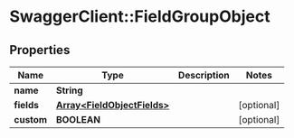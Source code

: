 # SwaggerClient::FieldGroupObject

## Properties
Name | Type | Description | Notes
------------ | ------------- | ------------- | -------------
**name** | **String** |  | 
**fields** | [**Array&lt;FieldObjectFields&gt;**](FieldObjectFields.md) |  | [optional] 
**custom** | **BOOLEAN** |  | [optional] 


